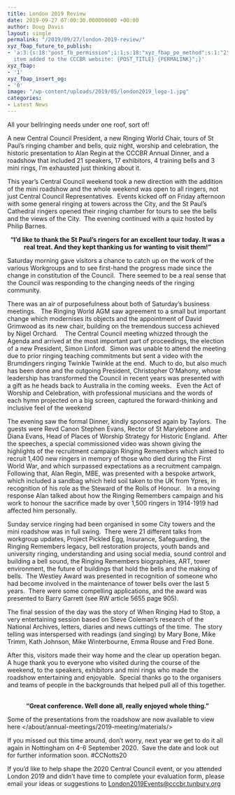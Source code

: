 ```yaml
---
title: London 2019 Review
date: 2019-09-27 07:00:30.000000000 +00:00
author: Doug Davis
layout: single
permalink: "/2019/09/27/london-2019-review/"
xyz_fbap_future_to_publish:
- 'a:3:{s:18:"post_fb_permission";i:1;s:18:"xyz_fbap_po_method";s:1:"2";s:16:"xyz_fbap_message";s:62:"News
  item added to the CCCBR website: {POST_TITLE} {PERMALINK}";}'
xyz_fbap:
- '1'
xyz_fbap_insert_og:
- '0'
image: "/wp-content/uploads/2019/05/london2019_logo-1.jpg"
categories:
- Latest News
---
```

All your bellringing needs under one roof, sort of!

A new Central Council President, a new Ringing World Chair, tours of St Paul’s ringing chamber and bells, quiz night, worship and celebration, the historic presentation to Alan Regin at the CCCBR Annual Dinner, and a roadshow that included 21 speakers, 17 exhibitors, 4 training bells and 3 mini rings, I’m exhausted just thinking about it.

This year’s Central Council weekend took a new direction with the addition of the mini roadshow and the whole weekend was open to all ringers, not just Central Council Representatives.  Events kicked off on Friday afternoon with some general ringing at towers across the City, and the St Paul’s Cathedral ringers opened their ringing chamber for tours to see the bells and the views of the City.  The evening continued with a quiz hosted by Philip Barnes.

<p style="text-align: center;">
  <strong>“I’d like to thank the St Paul’s ringers for an excellent tour today. It was a real treat. And they kept thanking us for wanting to visit them!”</strong>
</p>

Saturday morning gave visitors a chance to catch up on the work of the various Workgroups and to see first-hand the progress made since the change in constitution of the Council.  There seemed to be a real sense that the Council was responding to the changing needs of the ringing community.

There was an air of purposefulness about both of Saturday’s business meetings.   The Ringing World AGM saw agreement to a small but important change which modernises its objects and the appointment of David Grimwood as its new chair, building on the tremendous success achieved by Nigel Orchard.    The Central Council meeting whizzed through the Agenda and arrived at the most important part of proceedings, the election of a new President, Simon Linford.  Simon was unable to attend the meeting due to prior ringing teaching commitments but sent a video with the Brumdingers ringing Twinkle Twinkle at the end.  Much to do, but also much has been done and the outgoing President, Christopher O’Mahony, whose leadership has transformed the Council in recent years was presented with a gift as he heads back to Australia in the coming weeks.   Even the Act of Worship and Celebration, with professional musicians and the words of each hymn projected on a big screen, captured the forward-thinking and inclusive feel of the weekend

The evening saw the formal Dinner, kindly sponsored again by Taylors.  The guests were Revd Canon Stephen Evans, Rector of St Marylebone and Diana Evans, Head of Places of Worship Strategy for Historic England.  After the speeches, a special commissioned video was shown giving the highlights of the recruitment campaign Ringing Remembers which aimed to recruit 1,400 new ringers in memory of those who died during the First World War, and which surpassed expectations as a recruitment campaign.  Following that, Alan Regin, MBE, was presented with a bespoke artwork, which included a sandbag which held soil taken to the UK from Ypres, in recognition of his role as the Steward of the Rolls of Honour.   In a moving response Alan talked about how the Ringing Remembers campaign and his work to honour the sacrifice made by over 1,500 ringers in 1914-1919 had affected him personally.

Sunday service ringing had been organised in some City towers and the mini roadshow was in full swing.  There were 21 different talks from workgroup updates, Project Pickled Egg, Insurance, Safeguarding, the Ringing Remembers legacy, bell restoration projects, youth bands and university ringing, understanding and using social media, sound control and building a bell sound, the Ringing Remembers biographies, ART, tower environment, the future of buildings that hold the bells and the making of bells.  The Westley Award was presented in recognition of someone who had become involved in the maintenance of tower bells over the last 5 years.  There were some compelling applications, and the award was presented to Barry Garrett (see RW article 5655 page 905).

The final session of the day was the story of When Ringing Had to Stop, a very entertaining session based on Steve Coleman’s research of the National Archives, letters, diaries and news cuttings of the time.  The story telling was interspersed with readings (and singing) by Mary Bone, Mike Trimm, Kath Johnson, Mike Winterbourne, Emma Rouse and Fred Bone.

After this, visitors made their way home and the clear up operation began.  A huge thank you to everyone who visited during the course of the weekend, to the speakers, exhibitors and mini rings who made the roadshow entertaining and enjoyable.  Special thanks go to the organisers and teams of people in the backgrounds that helped pull all of this together.

<p style="text-align: center;">
  <strong><br /> “Great conference. Well done all, really enjoyed whole thing.”</strong>
</p>

Some of the presentations from the roadshow are now available to view here </about/annual-meetings/2019-meeting/materials/>

If you missed out this time around, don’t worry, next year we get to do it all again in Nottingham on 4-6 September 2020.  Save the date and look out for further information soon. #CCNotts20

If you’d like to help shape the 2020 Central Council event, or you attended London 2019 and didn’t have time to complete your evaluation form, please email your ideas or suggestions to <London2019Events@cccbr.tunbury.org>
